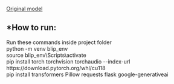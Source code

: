 <a href="https://huggingface.co/Salesforce/blip-image-captioning-base#using-the-pytorch-model">Original model</a>

<h2>*How to run:<br></h2>
Run these commands inside project folder<br>
python -m venv blip_env<br>
source blip_env\Scripts\activate<br>
pip install torch torchvision torchaudio --index-url https://download.pytorch.org/whl/cu118<br>
pip install transformers Pillow requests flask google-generativeai<br>

